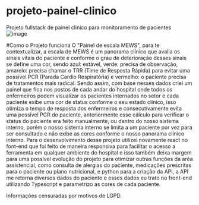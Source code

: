 # projeto-painel-clinico
Projeto fullstack de painel clinico para monitoramento de pacientes
![image](https://user-images.githubusercontent.com/105258182/212969279-62502725-a4d3-4f51-876f-a82a5bd43a9e.png)

#Como o Projeto funciona
O "Painel de escala MEWS", para te contextualizar,  a escala de MEWS é um panorama clínico que avalia os sinais vitais do paciente e conforme o grau de deterioração desses sinais se define uma cor, sendo azul: estável, verde: precisa de observação, amarelo: precisa chamar o TRR (Time de Resposta Rápida) para evitar uma possível PCR (Parada Cardio Respiratória) e vermelho: o paciente precisa de tratamentos mais radical.
Sendo assim, com base nesses dados criei um painel que fica nos postos de cada andar do hospital onde todos os enfermeiros podem visualizar os pacientes internados no setor e cada paciente exibe uma cor de status conforme o seu estado clínico, isso otimiza o tempo de resposta dos enfermeiros e consecutivamente evita uma possível PCR do paciente, anteriormente esse cálculo para verificar o status do paciente era feito manualmente, ou dentro do nosso sistema interno, porém o nosso sistema interno se limita a um paciente por vez para ser consultado e não exibe as cores conforme o nosso panorama clínico interno.
Para o desenvolvimento desse projeto utilizei novamente react no font-end que foi feito de maneira responsiva para facilitar o acesso a ferramenta em qualquer ambiente do hospital e isso também deixa margem para uma possível evolução do projeto para otimizar outras funções da aréa assistencial, como consulta de alergias do paciente, medicações prescritas para o paciente ou plano nutricional, e python para a criação da API, a API me retorna diversos dados do paciente e esses dados eu trato no front-end utilizando Typescript e parametrizo as cores de cada paciente.

Informações censuradas por motivos de LGPD.
